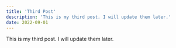 ```yaml
---
title: 'Third Post'
description: 'This is my third post. I will update them later.'
date: 2022-09-01
---
```


This is my third post. I will update them later.
